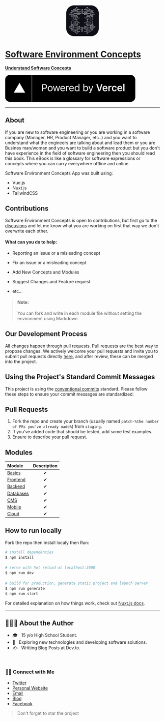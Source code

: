 <p align="center">
<a href="https://softwareconcepts.vercel.app/">
  <img height=100 src="/static/logo.svg"/>
  <h1>Software Environment Concepts</h1>
  <strong>Understand Software Concepts</strong></a>
</p>

<a href="https://vercel.com?utm_source=amr2812&utm_campaign=oss">
  <img src="/static/powered-by-vercel.svg" alt="powered by vercel"/>
</a>

---

## About

If you are new to software engineering or you are working in a software company (Manager, HR, Product Manager, etc..) and you want to understand what the engineers are talking about and lead them or you are Busines man/woman and you want to build a software product but you don't have experience in the field of software engineering then you should read this book. This eBook is like a glossary for software expressions or concepts where you can carry everywhere offline and online.

Software Environment Concepts App was built using:

- Vue.js
- Nuxt.js
- TailwindCSS

## Contributions

Software Environment Concepts is open to contributions, but first go to the [discusions](https://github.com/Amr2812/software-environment-concepts/discussions) and let me know what you are working on first that way we don't overwrite each other.

#### What can you do to help:

- Reporting an issue or a misleading concept

- Fix an issue or a misleading concept

- Add New Concepts and Modules

- Suggest Changes and Feature request

- etc...

> #### Note:
>
> You can fork and write in each module file without setting the environment using Markdown

## Our Development Process

All changes happen through pull requests. Pull requests are the best way to propose changes. We actively welcome your pull requests and invite you to submit pull requests directly [here](https://github.com/Amr2812/software-environment-concepts/pulls), and after review, these can be merged into the project.

## Using the Project's Standard Commit Messages

This project is using the [conventional commits](https://www.conventionalcommits.org/en/v1.0.0/) standard. Please follow these steps to ensure your
commit messages are standardized:

## Pull Requests

1. Fork the repo and create your branch (usually named `patch-%the number of PRs you've already made%`) from `staging`.
2. If you've added code that should be tested, add some test examples.
3. Ensure to describe your pull request.

## Modules

| Module                           | Description |
| :------------------------------- | :---------: |
| [Basics](content/basics.md)      |      ✔      |
| [Frontend](content/frontend.md)  |      ✔      |
| [Backend](content/backend.md)    |      ✔      |
| [Databases](content/databses.md) |      ✔      |
| [CMS](content/cms.md)            |      ✔      |
| [Mobile](content/mobile.md)      |      ✔      |
| [Cloud](content/cloud.md)        |      ✔      |

## How to run locally

Fork the repo then install localy then Run:

```bash
# install dependencies
$ npm install

# serve with hot reload at localhost:3000
$ npm run dev

# build for production, generate static project and launch server
$ npm run generate
$ npm run start
```

For detailed explanation on how things work, check out [Nuxt.js docs](https://nuxtjs.org).

---

## 👨🏻‍💻 About the Author

- 🎓 &nbsp; 15 y/o High School Student.
- 🤔 &nbsp; Exploring new technologies and developing software solutions.
- ✍️ &nbsp; Writting Blog Posts at Dev.to.

<br/>

<h3> 🤝🏻 Connect with Me </h3>

<p align="center">
<ul>
  <li>
    <a href="https://twitter.com/AmrElmohamady2" target="_blank" >Twitter</a> 
  </li> 
  <li>
    <a href="https://amr-elmohamady.netlify.app/" target="_blank" >Personal Website</a>
  </li>
  <li>
    <a href="mailto:ana.osama.elmohamady@gmail.com">Email</a>
  </li>
  <li>
    <a href="https://dev.to/amrelmohamady" target="_blank" >Blog</a>
  </li>
  <li>
    <a href="https://www.facebook.com/amr.elmohamady.1426/" target="_blank" >Facebook</a>
  </li> 
</ul>
</p>

> Don't forget to star the project
